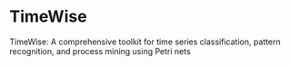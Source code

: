 # TimeWise
TimeWise: A comprehensive toolkit for time series classification, pattern recognition, and process mining using Petri nets
